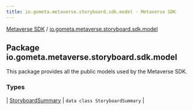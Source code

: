 ```yaml
---
title: io.gometa.metaverse.storyboard.sdk.model - Metaverse SDK
---
```


[Metaverse SDK](../index.html) / [io.gometa.metaverse.storyboard.sdk.model](./index.html)

## Package io.gometa.metaverse.storyboard.sdk.model

This package provides all the public models used by the Metaverse SDK.

### Types

| [StoryboardSummary](-storyboard-summary/index.html) | `data class StoryboardSummary` |

